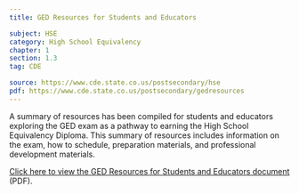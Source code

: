 ```yaml
---
title: GED Resources for Students and Educators

subject: HSE
category: High School Equivalency
chapter: 1
section: 1.3
tag: CDE

source: https://www.cde.state.co.us/postsecondary/hse
pdf: https://www.cde.state.co.us/postsecondary/gedresources
---
```

A summary of resources has been compiled for students and educators exploring the GED exam as a pathway to earning the High School Equivalency Diploma. This summary of resources includes information on the exam, how to schedule, preparation materials, and professional development materials.

[Click here to view the GED Resources for Students and Educators document](https://www.cde.state.co.us/postsecondary/gedresources) (PDF).